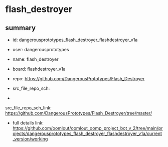 # flash_destroyer
 
## summary 
* id: dangerousprototypes_flash_destroyer_flashdestroyer_v1a
* user: dangerousprototypes
* name: flash_destroyer
* board: flashdestroyer_v1a
* repo: https://github.com/DangerousPrototypes/Flash_Destroyer



* src_file_repo_sch: 
*
 src_file_repo_sch_link: https://github.com/DangerousPrototypes/Flash_Destroyer/tree/master/
* full details link: https://github.com/oomlout/oomlout_oomp_project_bot_v_2/tree/main/projects/dangerousprototypes_flash_destroyer_flashdestroyer_v1a/current_version/working  






